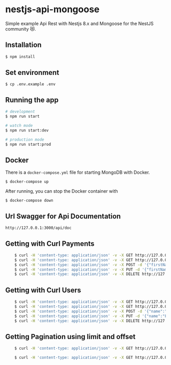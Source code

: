 # nestjs-api-mongoose

Simple example Api Rest with Nestjs 8.x and Mongoose for the NestJS community 😻.

## Installation

```bash
$ npm install
```

## Set environment

```
$ cp .env.example .env
```

## Running the app

```bash
# development
$ npm run start

# watch mode
$ npm run start:dev

# production mode
$ npm run start:prod
```

## Docker

There is a `docker-compose.yml` file for starting MongoDB with Docker.

`$ docker-compose up`

After running, you can stop the Docker container with

`$ docker-compose down`

## Url Swagger for Api Documentation
```
http://127.0.0.1:3000/api/doc
```

## Getting with Curl Payments

```bash
    $ curl -H 'content-type: application/json' -v -X GET http://127.0.0.1:3000/api/Payments  
    $ curl -H 'content-type: application/json' -v -X GET http://127.0.0.1:3000/api/Payments/:id 
    $ curl -H 'content-type: application/json' -v -X POST -d '{"firstName": "firstName #1", "lastName": "lastName #1", "email": "example@nest.it", "phone": "1234567890", "address": "street 1","description": "Lorem ipsum", "users": ":UserId"}' http://127.0.0.1:3000/api/Payments 
    $ curl -H 'content-type: application/json' -v -X PUT -d '{"firstName": "firstName #1", "lastName": "lastName #1", "email": "example@nest.it", "phone": "1234567890", "address": "street 1","description": "Lorem ipsum", "users": ":UserId"}' http://127.0.0.1:3000/api/Payments/:id 
    $ curl -H 'content-type: application/json' -v -X DELETE http://127.0.0.1:3000/api/Payments/:id 
```

## Getting with Curl Users

```bash
    $ curl -H 'content-type: application/json' -v -X GET http://127.0.0.1:3000/api/users  
    $ curl -H 'content-type: application/json' -v -X GET http://127.0.0.1:3000/api/users/:id 
    $ curl -H 'content-type: application/json' -v -X POST -d '{"name":"Foo bar", "address": "street 1", "description": "lorem ipsum"}' http://127.0.0.1:3000/api/users 
    $ curl -H 'content-type: application/json' -v -X PUT -d '{"name":"Foo bar", "address": "street 1", "description": "lorem ipsum"}' http://127.0.0.1:3000/api/users/:id 
    $ curl -H 'content-type: application/json' -v -X DELETE http://127.0.0.1:3000/api/users/:id
```

## Getting Pagination using limit and offset

```bash 
    $ curl -H 'content-type: application/json' -v -X GET http://127.0.0.1:3000/api/Payments?limit=10
```

```bash 
    $ curl -H 'content-type: application/json' -v -X GET http://127.0.0.1:3000/api/Payments?offset=10
```
